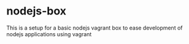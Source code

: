 # nodejs-box
This is a setup for a basic nodejs vagrant box to ease development of nodejs applications using vagrant
